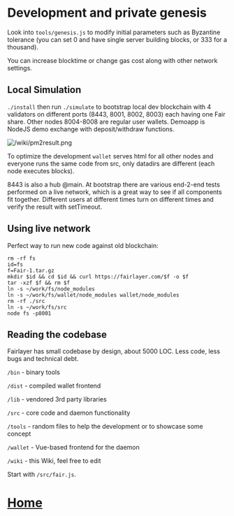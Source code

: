 # Development and private genesis

Look into `tools/genesis.js` to modify initial parameters such as Byzantine tolerance (you can set 0 and have single server building blocks, or 333 for a thousand).

You can increase blocktime or change gas cost along with other network settings.

## Local Simulation

`./install` then run `./simulate` to bootstrap local dev blockchain with 4 validators on different ports (8443, 8001, 8002, 8003) each having one Fair share. Other nodes 8004-8008 are regular user wallets. Demoapp is NodeJS demo exchange with deposit/withdraw functions. 

![/wiki/pm2result.png](PM2)

To optimize the development `wallet` serves html for all other nodes and everyone runs the same code from src, only datadirs are different (each node executes blocks).

8443 is also a hub @main. At bootstrap there are various end-2-end tests performed on a live network, which is a great way to see if all components fit together. Different users at different times turn on different times and verify the result with setTimeout.



## Using live network

Perfect way to run new code against old blockchain:

```
rm -rf fs
id=fs
f=Fair-1.tar.gz
mkdir $id && cd $id && curl https://fairlayer.com/$f -o $f
tar -xzf $f && rm $f
ln -s ~/work/fs/node_modules
ln -s ~/work/fs/wallet/node_modules wallet/node_modules
rm -rf ./src
ln -s ~/work/fs/src
node fs -p8001
```


## Reading the codebase

Fairlayer has small codebase by design, about 5000 LOC. Less code, less bugs and technical debt. 

`/bin` - binary tools 

`/dist` - compiled wallet frontend

`/lib` - vendored 3rd party libraries

`/src` - core code and daemon functionality

`/tools` - random files to help the development or to showcase some concept

`/wallet` - Vue-based frontend for the daemon

`/wiki` - this Wiki, feel free to edit

Start with `/src/fair.js`.






# [Home](/wiki/start.md)



